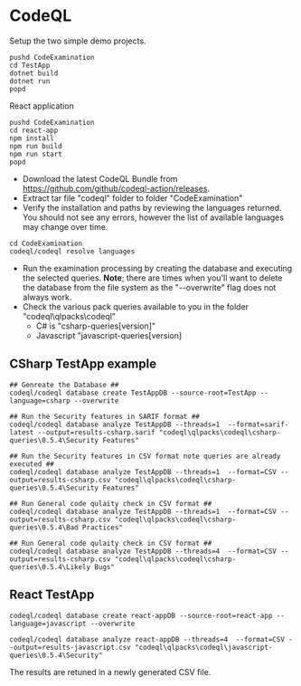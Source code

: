# CodeQL 
Setup the two simple demo projects.

```
pushd CodeExamination
cd TestApp
dotnet build
dotnet run
popd 
```
React application
```
pushd CodeExamination
cd react-app
npm install
npm run build
npm run start
popd 
```

- Download the latest CodeQL Bundle from https://github.com/github/codeql-action/releases.
- Extract tar file "codeql" folder to folder "CodeExamination"
- Verify the installation and paths by reviewing the languages returned.  You should not see any errors, however the list of available languages may change over time. 
```
cd CodeExamination
codeql/codeql resolve languages 
```

- Run the examination processing by creating the database and executing the selected queries.  **Note**; there are times when you'll want to delete the database from the file system as the "--overwrite" flag does not always work.
- Check the various pack queries available to you in the folder "codeql\qlpacks\codeql"
    - C# is "csharp-queries\[version]"
    - Javascript "javascript-queries\[version]

## CSharp TestApp example
```
## Genreate the Database ##
codeql/codeql database create TestAppDB --source-root=TestApp --language=csharp --overwrite

## Run the Security features in SARIF format ##
codeql/codeql database analyze TestAppDB --threads=1  --format=sarif-latest --output=results-csharp.sarif "codeql\qlpacks\codeql\csharp-queries\0.5.4\Security Features"

## Run the Security features in CSV format note queries are already executed ##
codeql/codeql database analyze TestAppDB --threads=1  --format=CSV --output=results-csharp.csv "codeql\qlpacks\codeql\csharp-queries\0.5.4\Security Features"

## Run General code qulaity check in CSV format ##
codeql/codeql database analyze TestAppDB --threads=1  --format=CSV --output=results-csharp.csv "codeql\qlpacks\codeql\csharp-queries\0.5.4\Bad Practices"

## Run General code qulaity check in CSV format ##
codeql/codeql database analyze TestAppDB --threads=4  --format=CSV --output=results-csharp.csv "codeql\qlpacks\codeql\csharp-queries\0.5.4\Likely Bugs"

```

## React TestApp
```
codeql/codeql database create react-appDB --source-root=react-app --language=javascript --overwrite

codeql/codeql database analyze react-appDB --threads=4  --format=CSV --output=results-javascript.csv "codeql\qlpacks\codeql\javascript-queries\0.5.4\Security"
```

The results are retuned in a newly generated CSV file.
